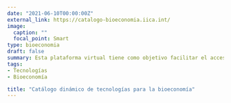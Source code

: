 ```yaml
---
date: "2021-06-10T00:00:00Z"
external_link: https://catalogo-bioeconomia.iica.int/
image:
  caption: ""
  focal_point: Smart
type: bioeconomia
draft: false
summary: Esta plataforma virtual tiene como objetivo facilitar el acceso a las diferentes tecnologías que permiten un aprovechamiento más eficiente y sostenible de los recursos y principios biológicos, constituyendo así un pilar fundamental de la bioeconomía.
tags:
- Tecnologías
- Bioeconomía

title: "Catálogo dinámico de tecnologías para la bioeconomía"
---
```

